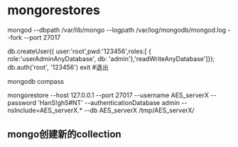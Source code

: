 # mongorestores
mongod --dbpath /var/lib/mongo --logpath /var/log/mongodb/mongod.log --fork --port 27017

db.createUser({ user:'root',pwd:'123456',roles:[ { role:'userAdminAnyDatabase', db: 'admin'},'readWriteAnyDatabase']});
db.auth('root', '123456')
exit #退出

mongodb compass

mongorestore --host 127.0.0.1 --port 27017 --username AES_serverX --password 'HanS!gh5#NT' --authenticationDatabase admin --nsInclude=AES_serverX.* --db AES_serverX /tmp/AES_serverX/

## mongo创建新的collection


